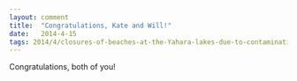 ```yaml
---
layout: comment
title:  "Congratulations, Kate and Will!"
date:   2014-4-15
tags: 2014/4/closures-of-beaches-at-the-Yahara-lakes-due-to-contamination
---
```


Congratulations, both of you!
